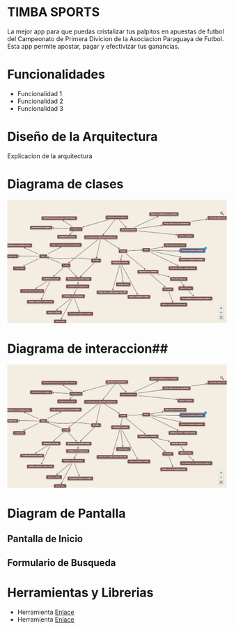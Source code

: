 # TIMBA SPORTS
La mejor app para que puedas cristalizar tus palpitos en apuestas de futbol del Campeonato de Primera Divicion de la Asociacion Paraguaya de Futbol. Esta app permite apostar, pagar y efectivizar tus ganancias.


# Funcionalidades

- Funcionalidad 1
- Funcionalidad 2
- Funcionalidad 3

# Diseño de la Arquitectura
Explicacion de la arquitectura

# Diagrama de clases

![Descripcion de la imagen](img/diagrama.png)

# Diagrama de interaccion##

![Descripcion de la imagen](img/diagrama.png)

# Diagram de Pantalla

## Pantalla de Inicio

## Formulario de Busqueda

# Herramientas y Librerias
- Herramienta [Enlace](http://)
- Herramienta [Enlace](http://)






